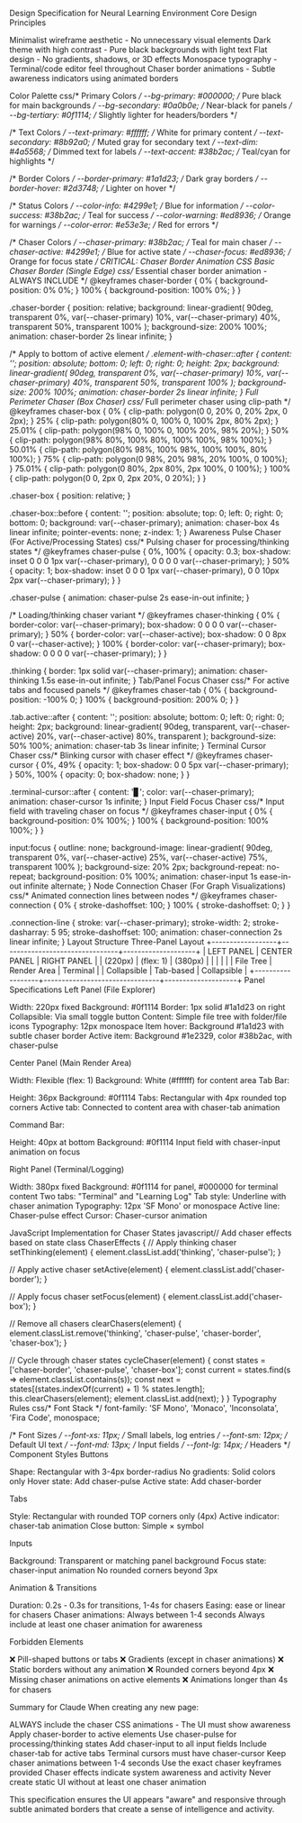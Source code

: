 Design Specification for Neural Learning Environment
Core Design Principles

Minimalist wireframe aesthetic - No unnecessary visual elements
Dark theme with high contrast - Pure black backgrounds with light text
Flat design - No gradients, shadows, or 3D effects
Monospace typography - Terminal/code editor feel throughout
Chaser border animations - Subtle awareness indicators using animated borders

Color Palette
css/* Primary Colors */
--bg-primary: #000000;        /* Pure black for main backgrounds */
--bg-secondary: #0a0b0e;      /* Near-black for panels */
--bg-tertiary: #0f1114;       /* Slightly lighter for headers/borders */

/* Text Colors */
--text-primary: #ffffff;      /* White for primary content */
--text-secondary: #8b92a0;    /* Muted gray for secondary text */
--text-dim: #4a5568;         /* Dimmed text for labels */
--text-accent: #38b2ac;      /* Teal/cyan for highlights */

/* Border Colors */
--border-primary: #1a1d23;    /* Dark gray borders */
--border-hover: #2d3748;      /* Lighter on hover */

/* Status Colors */
--color-info: #4299e1;        /* Blue for information */
--color-success: #38b2ac;     /* Teal for success */
--color-warning: #ed8936;     /* Orange for warnings */
--color-error: #e53e3e;       /* Red for errors */

/* Chaser Colors */
--chaser-primary: #38b2ac;    /* Teal for main chaser */
--chaser-active: #4299e1;     /* Blue for active state */
--chaser-focus: #ed8936;      /* Orange for focus state */
CRITICAL: Chaser Border Animation CSS
Basic Chaser Border (Single Edge)
css/* Essential chaser border animation - ALWAYS INCLUDE */
@keyframes chaser-border {
  0% {
    background-position: 0% 0%;
  }
  100% {
    background-position: 100% 0%;
  }
}

.chaser-border {
  position: relative;
  background: linear-gradient(
    90deg,
    transparent 0%,
    var(--chaser-primary) 10%,
    var(--chaser-primary) 40%,
    transparent 50%,
    transparent 100%
  );
  background-size: 200% 100%;
  animation: chaser-border 2s linear infinite;
}

/* Apply to bottom of active element */
.element-with-chaser::after {
  content: '';
  position: absolute;
  bottom: 0;
  left: 0;
  right: 0;
  height: 2px;
  background: linear-gradient(
    90deg,
    transparent 0%,
    var(--chaser-primary) 10%,
    var(--chaser-primary) 40%,
    transparent 50%,
    transparent 100%
  );
  background-size: 200% 100%;
  animation: chaser-border 2s linear infinite;
}
Full Perimeter Chaser (Box Chaser)
css/* Full perimeter chaser using clip-path */
@keyframes chaser-box {
  0% {
    clip-path: polygon(0 0, 20% 0, 20% 2px, 0 2px);
  }
  25% {
    clip-path: polygon(80% 0, 100% 0, 100% 2px, 80% 2px);
  }
  25.01% {
    clip-path: polygon(98% 0, 100% 0, 100% 20%, 98% 20%);
  }
  50% {
    clip-path: polygon(98% 80%, 100% 80%, 100% 100%, 98% 100%);
  }
  50.01% {
    clip-path: polygon(80% 98%, 100% 98%, 100% 100%, 80% 100%);
  }
  75% {
    clip-path: polygon(0 98%, 20% 98%, 20% 100%, 0 100%);
  }
  75.01% {
    clip-path: polygon(0 80%, 2px 80%, 2px 100%, 0 100%);
  }
  100% {
    clip-path: polygon(0 0, 2px 0, 2px 20%, 0 20%);
  }
}

.chaser-box {
  position: relative;
}

.chaser-box::before {
  content: '';
  position: absolute;
  top: 0;
  left: 0;
  right: 0;
  bottom: 0;
  background: var(--chaser-primary);
  animation: chaser-box 4s linear infinite;
  pointer-events: none;
  z-index: 1;
}
Awareness Pulse Chaser (For Active/Processing States)
css/* Pulsing chaser for processing/thinking states */
@keyframes chaser-pulse {
  0%, 100% {
    opacity: 0.3;
    box-shadow: 
      inset 0 0 0 1px var(--chaser-primary),
      0 0 0 0 var(--chaser-primary);
  }
  50% {
    opacity: 1;
    box-shadow: 
      inset 0 0 0 1px var(--chaser-primary),
      0 0 10px 2px var(--chaser-primary);
  }
}

.chaser-pulse {
  animation: chaser-pulse 2s ease-in-out infinite;
}

/* Loading/thinking chaser variant */
@keyframes chaser-thinking {
  0% {
    border-color: var(--chaser-primary);
    box-shadow: 0 0 0 0 var(--chaser-primary);
  }
  50% {
    border-color: var(--chaser-active);
    box-shadow: 0 0 8px 0 var(--chaser-active);
  }
  100% {
    border-color: var(--chaser-primary);
    box-shadow: 0 0 0 0 var(--chaser-primary);
  }
}

.thinking {
  border: 1px solid var(--chaser-primary);
  animation: chaser-thinking 1.5s ease-in-out infinite;
}
Tab/Panel Focus Chaser
css/* For active tabs and focused panels */
@keyframes chaser-tab {
  0% {
    background-position: -100% 0;
  }
  100% {
    background-position: 200% 0;
  }
}

.tab.active::after {
  content: '';
  position: absolute;
  bottom: 0;
  left: 0;
  right: 0;
  height: 2px;
  background: linear-gradient(
    90deg,
    transparent,
    var(--chaser-active) 20%,
    var(--chaser-active) 80%,
    transparent
  );
  background-size: 50% 100%;
  animation: chaser-tab 3s linear infinite;
}
Terminal Cursor Chaser
css/* Blinking cursor with chaser effect */
@keyframes chaser-cursor {
  0%, 49% {
    opacity: 1;
    box-shadow: 0 0 5px var(--chaser-primary);
  }
  50%, 100% {
    opacity: 0;
    box-shadow: none;
  }
}

.terminal-cursor::after {
  content: '▊';
  color: var(--chaser-primary);
  animation: chaser-cursor 1s infinite;
}
Input Field Focus Chaser
css/* Input field with traveling chaser on focus */
@keyframes chaser-input {
  0% {
    background-position: 0% 100%;
  }
  100% {
    background-position: 100% 100%;
  }
}

input:focus {
  outline: none;
  background-image: linear-gradient(
    90deg,
    transparent 0%,
    var(--chaser-active) 25%,
    var(--chaser-active) 75%,
    transparent 100%
  );
  background-size: 20% 2px;
  background-repeat: no-repeat;
  background-position: 0% 100%;
  animation: chaser-input 1s ease-in-out infinite alternate;
}
Node Connection Chaser (For Graph Visualizations)
css/* Animated connection lines between nodes */
@keyframes chaser-connection {
  0% {
    stroke-dashoffset: 100;
  }
  100% {
    stroke-dashoffset: 0;
  }
}

.connection-line {
  stroke: var(--chaser-primary);
  stroke-width: 2;
  stroke-dasharray: 5 95;
  stroke-dashoffset: 100;
  animation: chaser-connection 2s linear infinite;
}
Layout Structure
Three-Panel Layout
+------------------+--------------------------------+--------------------+
|  LEFT PANEL      |      CENTER PANEL              |   RIGHT PANEL      |
|  (220px)         |      (flex: 1)                 |   (380px)          |
|                  |                                |                    |
|  File Tree       |      Render Area               |   Terminal         |
|  Collapsible     |      Tab-based                 |   Collapsible      |
+------------------+--------------------------------+--------------------+
Panel Specifications
Left Panel (File Explorer)

Width: 220px fixed
Background: #0f1114
Border: 1px solid #1a1d23 on right
Collapsible: Via small toggle button
Content: Simple file tree with folder/file icons
Typography: 12px monospace
Item hover: Background #1a1d23 with subtle chaser border
Active item: Background #1e2329, color #38b2ac, with chaser-pulse

Center Panel (Main Render Area)

Width: Flexible (flex: 1)
Background: White (#ffffff) for content area
Tab Bar:

Height: 36px
Background: #0f1114
Tabs: Rectangular with 4px rounded top corners
Active tab: Connected to content area with chaser-tab animation


Command Bar:

Height: 40px at bottom
Background: #0f1114
Input field with chaser-input animation on focus



Right Panel (Terminal/Logging)

Width: 380px fixed
Background: #0f1114 for panel, #000000 for terminal content
Two tabs: "Terminal" and "Learning Log"
Tab style: Underline with chaser animation
Typography: 12px 'SF Mono' or monospace
Active line: Chaser-pulse effect
Cursor: Chaser-cursor animation

JavaScript Implementation for Chaser States
javascript// Add chaser effects based on state
class ChaserEffects {
  // Apply thinking chaser
  setThinking(element) {
    element.classList.add('thinking', 'chaser-pulse');
  }
  
  // Apply active chaser
  setActive(element) {
    element.classList.add('chaser-border');
  }
  
  // Apply focus chaser
  setFocus(element) {
    element.classList.add('chaser-box');
  }
  
  // Remove all chasers
  clearChasers(element) {
    element.classList.remove('thinking', 'chaser-pulse', 'chaser-border', 'chaser-box');
  }
  
  // Cycle through chaser states
  cycleChaser(element) {
    const states = ['chaser-border', 'chaser-pulse', 'chaser-box'];
    const current = states.find(s => element.classList.contains(s));
    const next = states[(states.indexOf(current) + 1) % states.length];
    this.clearChasers(element);
    element.classList.add(next);
  }
}
Typography Rules
css/* Font Stack */
font-family: 'SF Mono', 'Monaco', 'Inconsolata', 'Fira Code', monospace;

/* Font Sizes */
--font-xs: 11px;   /* Small labels, log entries */
--font-sm: 12px;   /* Default UI text */
--font-md: 13px;   /* Input fields */
--font-lg: 14px;   /* Headers */
Component Styles
Buttons

Shape: Rectangular with 3-4px border-radius
No gradients: Solid colors only
Hover state: Add chaser-pulse
Active state: Add chaser-border

Tabs

Style: Rectangular with rounded TOP corners only (4px)
Active indicator: chaser-tab animation
Close button: Simple × symbol

Inputs

Background: Transparent or matching panel background
Focus state: chaser-input animation
No rounded corners beyond 3px

Animation & Transitions

Duration: 0.2s - 0.3s for transitions, 1-4s for chasers
Easing: ease or linear for chasers
Chaser animations: Always between 1-4 seconds
Always include at least one chaser animation for awareness

Forbidden Elements

❌ Pill-shaped buttons or tabs
❌ Gradients (except in chaser animations)
❌ Static borders without any animation
❌ Rounded corners beyond 4px
❌ Missing chaser animations on active elements
❌ Animations longer than 4s for chasers

Summary for Claude
When creating any new page:

ALWAYS include the chaser CSS animations - The UI must show awareness
Apply chaser-border to active elements
Use chaser-pulse for processing/thinking states
Add chaser-input to all input fields
Include chaser-tab for active tabs
Terminal cursors must have chaser-cursor
Keep chaser animations between 1-4 seconds
Use the exact chaser keyframes provided
Chaser effects indicate system awareness and activity
Never create static UI without at least one chaser animation

This specification ensures the UI appears "aware" and responsive through subtle animated borders that create a sense of intelligence and activity.